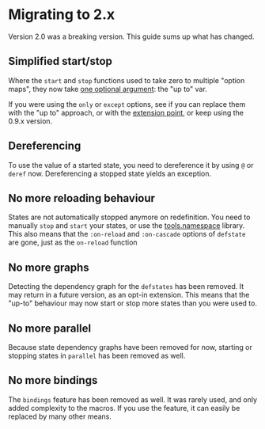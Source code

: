 # Migrating to 2.x

Version 2.0 was a breaking version.
This guide sums up what has changed.

## Simplified start/stop

Where the `start` and `stop` functions used to take zero to multiple "option maps", they now take [one optional argument](03-start-stop-options.html): the "up to" var.

If you were using the `only` or `except` options, see if you can replace them with the "up to" approach, or with the [extension point](05-extension-point.html), or keep using the 0.9.x version.

## Dereferencing

To use the value of a started state, you need to dereference it by using `@` or `deref` now.
Dereferencing a stopped state yields an exception.

## No more reloading behaviour

States are not automatically stopped anymore on redefinition.
You need to manually `stop` and `start` your states, or use the [tools.namespace](https://github.com/clojure/tools.namespace) library.
This also means that the `:on-reload` and `:on-cascade` options of `defstate` are gone, just as the `on-reload` function

## No more graphs

Detecting the dependency graph for the `defstates` has been removed.
It may return in a future version, as an opt-in extension.
This means that the "up-to" behaviour may now start or stop more states than you were used to.

## No more parallel

Because state dependency graphs have been removed for now, starting or stopping states in `parallel` has been removed as well.

## No more bindings

The `bindings` feature has been removed as well.
It was rarely used, and only added complexity to the macros.
If you use the feature, it can easily be replaced by many other means.

